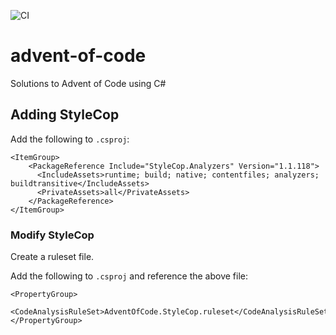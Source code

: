![CI](https://github.com/dfar-io/aoc15/actions/workflows/ci.yml/badge.svg)

# advent-of-code
Solutions to Advent of Code using C#

## Adding StyleCop

Add the following to `.csproj`:

```
<ItemGroup>
    <PackageReference Include="StyleCop.Analyzers" Version="1.1.118">
      <IncludeAssets>runtime; build; native; contentfiles; analyzers; buildtransitive</IncludeAssets>
      <PrivateAssets>all</PrivateAssets>
    </PackageReference>
</ItemGroup>
```

### Modify StyleCop

Create a ruleset file.

Add the following to `.csproj` and reference the above file:
```
<PropertyGroup>
  <CodeAnalysisRuleSet>AdventOfCode.StyleCop.ruleset</CodeAnalysisRuleSet>
</PropertyGroup>
```
